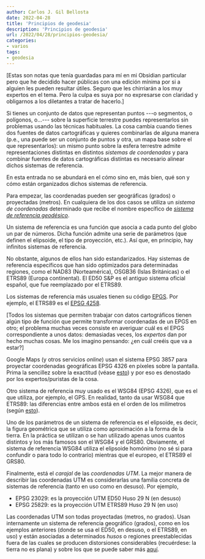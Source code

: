 ```yaml
---
author: Carlos J. Gil Bellosta
date: 2022-04-28
title: 'Principios de geodesia'
description: 'Principios de geodesia'
url: /2022/04/28/principios-geodesia/
categories:
- varios
tags:
- geodesia
---
```


[Estas son notas que tenía guardadas para mí en mi Obsidian particular pero que he decidido hacer públicas con una edición mínima por si a alguien les pueden resultar útiles. Seguro que les chirriarán a los muy expertos en el tema. Pero la culpa es suya por no expresarse con claridad y obligarnos a los diletantes a tratar de hacerlo.]

Si tienes un conjunto de datos que representan puntos ---o segmentos, o polígonos, o...--- sobre la superficie terrestre puedes representarlos sin problemas usando las técnicas habituales. La cosa cambia cuando tienes dos fuentes de datos cartográficas y quieres combinarlas de alguna manera (p.e., una puede ser un conjunto de puntos y otra, un mapa base sobre el que representarlos): un mismo punto sobre la esfera terrestre admite representaciones distintas en distintos _sistemas de coordenadas_ y para combinar fuentes de datos cartográficas distintas es necesario alinear dichos sistemas de referencia.

En esta entrada no se abundará en el cómo sino en, más bien, qué son y cómo están organizados dichos sistemas de referencia.

Para empezar, las coordenadas pueden ser geográficas (grados) o proyectadas (metros). En cualquiera de los dos casos se utiliza un _sistema de coordenadas_ determinado que recibe el nombre específico de [_sistema de referencia geodésico_](https://en.wikipedia.org/wiki/Geodetic_datum).

Un sistema de referencia es una función que asocia a cada punto del globo un par de números. Dicha función admite una serie de parámetros (que definen el elipsoide, el tipo de proyección, etc.). Así que, en principio, hay infinitos sistemas de referencia.

No obstante, algunos de ellos han sido estandarizados. Hay sistemas de referencia específicos que han sido optimizados para determinadas regiones, como el NAD83 (Norteamérica), OSGB36 (Islas Británicas) o el ETRS89 (Europa continental). El ED50 S&P es el antiguo sistema oficial español, que fue reemplazado por el ETRS89.

Los sistemas de referencia más usuales tienen su código [EPGS](https://en.wikipedia.org/wiki/EPSG_Geodetic_Parameter_Dataset). Por ejemplo, el ETRS89 es el [EPSG 4258](https://epsg.io/4258).

[Todos los sistemas que permiten trabajar con datos cartográficos tienen algún tipo de función que permite transformar coordenadas de un EPGS en otro; el problema muchas veces consiste en averiguar cuál es el EPGS correspondiente a unos datos: demasiadas veces, los _expertos_ dan por hecho muchas cosas. Me los imagino pensando: ¿en cuál creéis que va a estar?]

Google Maps (y otros servicios _online_) usan el sistema EPSG 3857 para proyectar coordenadas geográficas EPSG 4326 en píxeles sobre la pantalla. Prima la sencillez sobre la exactitud (véase [esto](https://en.wikipedia.org/wiki/Web_Mercator_projection#Formulas)) y por eso es denostado por los expertos/puristas de la cosa.

Otro sistema de referencia muy usado es el WSG84 (EPSG 4326), que es el que utiliza, por ejemplo, el GPS. En realidad, tanto da usar WSG84 que ETRS89: las diferencias entre ambos está en el orden de los milímetros (según [esto](https://mapcol.blogspot.com/2008/09/diferencias-entre-etrs89-wgs84-y-ed50-s.html)).

Uno de los parámetros de un sistema de referencia es el elipsoide, es decir, la figura geométrica que se utiliza como aproximación a la forma de la tierra. En la práctica se utilizan o se han utilizado apenas unos cuantos distintos y los más famosos son el WSG84 y el GRS80. Obviamente, el sistema de referencia WSG84 utiliza el elipsoide homónimo (no sé si para confundir o para todo lo contrario) mientras que el europeo, el ETRS89 el GRS80.

Finalmente, está el _carajal_ de las _coordenadas UTM_. La mejor manera de describir las coordenadas UTM es considerarlas una familia concreta de sistemas de referencia (tanto en uso como en desuso). Por ejemplo,

- EPSG 23029: es la proyección UTM ED50 Huso 29 N (en desuso)
- EPSG 25829: es la proyección UTM ETRS89 Huso 29 N (en uso)

Las coordenadas UTM son todas proyectadas (metros, no grados). Usan internamente un sistema de referencia geográfico (grados), como en los ejemplos anteriores (donde se usa el ED50, en desuso, o el ETRS89, en uso) y están asociadas a determinados _husos_ o regiones preestablecidas fuera de las cuales se producen distorsiones considerables (recuérdese: la tierra no es plana) y sobre los que se puede saber más [aquí](https://en.wikipedia.org/wiki/Universal_Transverse_Mercator_coordinate_system).
